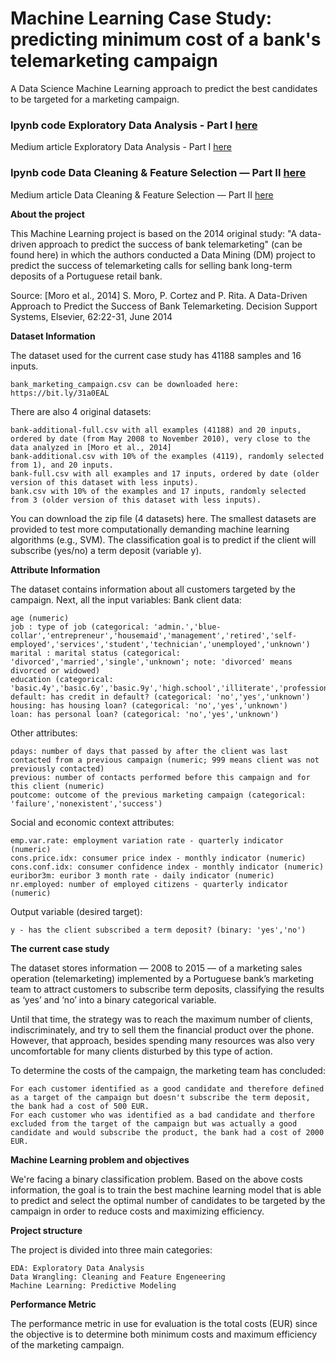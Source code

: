 # Machine Learning Case Study: predicting minimum cost of a bank's telemarketing campaign
A Data Science Machine Learning approach to predict the best candidates to be targeted for a marketing campaign.

### Ipynb code Exploratory Data Analysis - Part I [here](https://github.com/goncaloggomes/cost-prediction/blob/master/ML_bank_1analysis.ipynb)
Medium article Exploratory Data Analysis - Part I [here](https://towardsdatascience.com/machine-learning-costs-prediction-of-a-marketing-campaign-exploratory-data-analysis-part-i-758b8f0ff5d4)

### Ipynb code Data Cleaning & Feature Selection — Part II [here](https://github.com/goncaloggomes/cost-prediction/blob/master/ML_bank_2cleaning.ipynb)
Medium article Data Cleaning & Feature Selection — Part II [here](https://towardsdatascience.com/costs-prediction-of-a-marketing-campaign-data-cleaning-feature-selection-partii-6aa5298909b5)

**About the project**

This Machine Learning project is based on the 2014 original study: "A data-driven approach to predict the success of bank telemarketing" (can be found here) in which the authors conducted a Data Mining (DM) project to predict the success of telemarketing calls for selling bank long-term deposits of a Portuguese retail bank.

Source: [Moro et al., 2014] S. Moro, P. Cortez and P. Rita. A Data-Driven Approach to Predict the Success of Bank Telemarketing. Decision Support Systems, Elsevier, 62:22-31, June 2014

**Dataset Information**

The dataset used for the current case study has 41188 samples and 16 inputs.

    bank_marketing_campaign.csv can be downloaded here: https://bit.ly/31a0EAL

There are also 4 original datasets:

    bank-additional-full.csv with all examples (41188) and 20 inputs, ordered by date (from May 2008 to November 2010), very close to the data analyzed in [Moro et al., 2014]
    bank-additional.csv with 10% of the examples (4119), randomly selected from 1), and 20 inputs.
    bank-full.csv with all examples and 17 inputs, ordered by date (older version of this dataset with less inputs).
    bank.csv with 10% of the examples and 17 inputs, randomly selected from 3 (older version of this dataset with less inputs).

You can download the zip file (4 datasets) here. The smallest datasets are provided to test more computationally demanding machine learning algorithms (e.g., SVM). The classification goal is to predict if the client will subscribe (yes/no) a term deposit (variable y).

**Attribute Information**

The dataset contains information about all customers targeted by the campaign. Next, all the input variables:
Bank client data:

    age (numeric)
    job : type of job (categorical: 'admin.','blue-collar','entrepreneur','housemaid','management','retired','self-employed','services','student','technician','unemployed','unknown')
    marital : marital status (categorical: 'divorced','married','single','unknown'; note: 'divorced' means divorced or widowed)
    education (categorical: 'basic.4y','basic.6y','basic.9y','high.school','illiterate','professional.course','university.degree','unknown')
    default: has credit in default? (categorical: 'no','yes','unknown')
    housing: has housing loan? (categorical: 'no','yes','unknown')
    loan: has personal loan? (categorical: 'no','yes','unknown')

Other attributes:

    pdays: number of days that passed by after the client was last contacted from a previous campaign (numeric; 999 means client was not previously contacted)
    previous: number of contacts performed before this campaign and for this client (numeric)
    poutcome: outcome of the previous marketing campaign (categorical: 'failure','nonexistent','success')

Social and economic context attributes:

    emp.var.rate: employment variation rate - quarterly indicator (numeric)
    cons.price.idx: consumer price index - monthly indicator (numeric)
    cons.conf.idx: consumer confidence index - monthly indicator (numeric)
    euribor3m: euribor 3 month rate - daily indicator (numeric)
    nr.employed: number of employed citizens - quarterly indicator (numeric)

Output variable (desired target):

    y - has the client subscribed a term deposit? (binary: 'yes','no')

**The current case study**

The dataset stores information — 2008 to 2015 — of a marketing sales operation (telemarketing) implemented by a Portuguese bank’s marketing team to attract customers to subscribe term deposits, classifying the results as ‘yes’ and ‘no’ into a binary categorical variable.

Until that time, the strategy was to reach the maximum number of clients, indiscriminately, and try to sell them the financial product over the phone. However, that approach, besides spending many resources was also very uncomfortable for many clients disturbed by this type of action.

To determine the costs of the campaign, the marketing team has concluded:

    For each customer identified as a good candidate and therefore defined as a target of the campaign but doesn't subscribe the term deposit, the bank had a cost of 500 EUR.
    For each customer who was identified as a bad candidate and therfore excluded from the target of the campaign but was actually a good candidate and would subscribe the product, the bank had a cost of 2000 EUR.

**Machine Learning problem and objectives**

We're facing a binary classification problem. Based on the above costs information, the goal is to train the best machine learning model that is able to predict and select the optimal number of candidates to be targeted by the campaign in order to reduce costs and maximizing efficiency.

**Project structure**

The project is divided into three main categories:

    EDA: Exploratory Data Analysis
    Data Wrangling: Cleaning and Feature Engeneering
    Machine Learning: Predictive Modeling

**Performance Metric**

The performance metric in use for evaluation is the total costs (EUR) since the objective is to determine both minimum costs and maximum efficiency of the marketing campaign.
